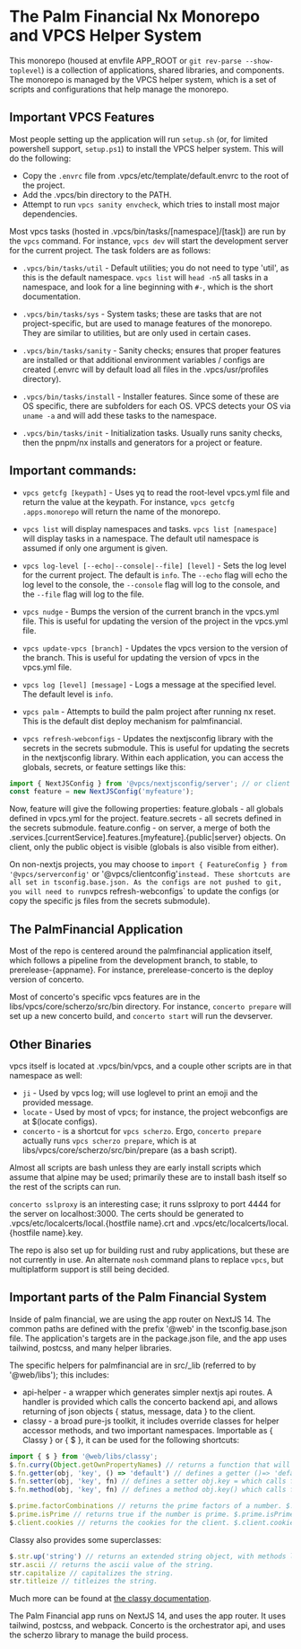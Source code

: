 # The Palm Financial Nx Monorepo and VPCS Helper System

This monorepo (housed at envfile APP_ROOT or `git rev-parse --show-toplevel`) is a collection of applications, shared libraries, and components. The monorepo is managed by the VPCS helper system, which is a set of scripts and configurations that help manage the monorepo.

## Important VPCS Features

Most people setting up the application will run `setup.sh` (or, for limited powershell support, `setup.ps1`) to install the VPCS helper system. This will do the following:

* Copy the `.envrc` file from .vpcs/etc/template/default.envrc to the root of the project.
* Add the .vpcs/bin directory to the PATH.
* Attempt to run `vpcs sanity envcheck`, which tries to install most major dependencies.

Most vpcs tasks (hosted in .vpcs/bin/tasks/[namespace]/[task]) are run by the `vpcs` command. For instance, `vpcs dev` will start the development server for the current project. The task folders are as follows:

* `.vpcs/bin/tasks/util`  - Default utilities; you do not need to type 'util', as this is the default namespace. `vpcs list` will `head -n5` all tasks in a namespace, and look for a line beginning with `#-`, which is the short documentation.

* `.vpcs/bin/tasks/sys` - System tasks; these are tasks that are not project-specific, but are used to manage features of the monorepo. They are similar to utilities, but are only used in certain cases.

* `.vpcs/bin/tasks/sanity` - Sanity checks; ensures that proper features are installed or that additional environment variables / configs are created (.envrc will by default load all files in the .vpcs/usr/profiles directory).

* `.vpcs/bin/tasks/install` - Installer features. Since some of these are OS specific, there are subfolders for each OS. VPCS detects your OS via `uname -a` and will add these tasks to the namespace.

* `.vpcs/bin/tasks/init` - Initialization tasks. Usually runs sanity checks, then the pnpm/nx installs and generators for a project or feature.

## Important commands:

* `vpcs getcfg [keypath]` - Uses yq to read the root-level vpcs.yml file and return the value at the keypath. For instance, `vpcs getcfg .apps.monorepo` will return the name of the monorepo.

* `vpcs list` will display namespaces and tasks. `vpcs list [namespace]` will display tasks in a namespace. The default util namespace is assumed if only one argument is given.

* `vpcs log-level [--echo|--console|--file] [level]` - Sets the log level for the current project. The default is `info`. The `--echo` flag will echo the log level to the console, the `--console` flag will log to the console, and the `--file` flag will log to the file.

* `vpcs nudge` - Bumps the version of the current branch in the vpcs.yml file. This is useful for updating the version of the project in the vpcs.yml file.

* `vpcs update-vpcs [branch]` - Updates the vpcs version to the version of the branch. This is useful for updating the version of vpcs in the vpcs.yml file.

* `vpcs log [level] [message]` - Logs a message at the specified level. The default level is `info`.

* `vpcs palm` - Attempts to build the palm project after running nx reset. This is the default dist deploy mechanism for palmfinancial.

* `vpcs refresh-webconfigs` - Updates the nextjsconfig library with the secrets in the secrets submodule. This is useful for updating the secrets in the nextjsconfig library.  Within each application, you can access the globals, secrets, or feature settings like this:

```javascript
import { NextJSConfig } from '@vpcs/nextjsconfig/server'; // or client
const feature = new NextJSConfig('myfeature');
```
Now, feature will give the following properties:
feature.globals - all globals defined in vpcs.yml for the project.
feature.secrets - all secrets defined in the secrets submodule.
feature.config - on server, a merge of both the .services.[currentService].features.[myfeature].{public|server} objects. On client, only the public object is visible (globals is also visible from either).

On non-nextjs projects, you may choose to `import { FeatureConfig } from '@vpcs/serverconfig'` or '@vpcs/clientconfig'` instead. These shortcuts are all set in tsconfig.base.json. As the configs are not pushed to git, you will need to run `vpcs refresh-webconfigs` to update the configs (or copy the specific js files from the secrets submodule).

## The PalmFinancial Application

Most of the repo is centered around the palmfinancial application itself, which follows a pipeline from
the development branch, to stable, to prerelease-{appname}. For instance, prerelease-concerto is the deploy version of concerto.

Most of concerto's specific vpcs features are in the libs/vpcs/core/scherzo/src/bin directory. For instance, `concerto prepare` will set up a new concerto build, and `concerto start` will run the devserver.

## Other Binaries

vpcs itself is located at .vpcs/bin/vpcs, and a couple other scripts are in that namespace as well:

* `ji` - Used by vpcs log; will use loglevel to print an emoji and the provided message.
* `locate` - Used by most of vpcs; for instance, the project webconfigs are at $(locate configs).
* `concerto` - is a shortcut for `vpcs scherzo`. Ergo, `concerto prepare` actually runs `vpcs scherzo prepare`, which is at libs/vpcs/core/scherzo/src/bin/prepare (as a bash script).

Almost all scripts are bash unless they are early install scripts which assume that alpine may be used;
primarily these are to install bash itself so the rest of the scripts can run.

`concerto sslproxy` is an interesting case; it runs sslproxy to port 4444 for the server on localhost:3000. The certs should be generated to .vpcs/etc/localcerts/local.{hostfile name}.crt and .vpcs/etc/localcerts/local.{hostfile name}.key.

The repo is also set up for building rust and ruby applications, but these are not currently in use. An
alternate `nosh` command plans to replace `vpcs`, but multiplatform support is still being decided.

## Important parts of the Palm Financial System

Inside of palm financial, we are using the app router on NextJS 14. The common paths are defined with the
prefix '@web' in the tsconfig.base.json file. The application's targets are in the package.json file, and the app uses tailwind, postcss, and many helper libraries.

The specific helpers for palmfinancial are in src/_lib (referred to by '@web/libs'); this includes:

* api-helper - a wrapper which generates simpler nextjs api routes. A handler is provided which calls the
concerto backend api, and allows returning of json objects { status, message, data } to the client.
* classy - a broad pure-js toolkit, it includes override classes for helper accessor methods, and two
important namespaces. Importable as { Classy } or { $ }, it can be used for the following shortcuts:

```javascript
import { $ } from '@web/libs/classy';
$.fn.curry(Object.getOwnPropertyNames) // returns a function that will return the keys of an object.
$.fn.getter(obj, 'key', () => 'default') // defines a getter ()=> 'default' at obj.key.
$.fn.setter(obj, 'key', fn) // defines a setter obj.key = which calls fn.
$.fn.method(obj, 'key', fn) // defines a method obj.key() which calls fn.

$.prime.factorCombinations // returns the prime factors of a number. $.prime.factorCombinations(12) => [2,2,3].
$.prime.isPrime // returns true if the number is prime. $.prime.isPrime(7) => true.
$.client.cookies // returns the cookies for the client. $.client.cookies => { cookie1: 'value1', cookie2: 'value2' }. Note this is an async getter.
```

Classy also provides some superclasses:

```javascript
$.str.up('string') // returns an extended string object, with methods like:
str.ascii // returns the ascii value of the string.
str.capitalize // capitalizes the string.
str.titleize // titleizes the string.
```

Much more can be found at [the classy documentation](project://apps/palmfinancial/src/_lib/README.md).

The Palm Financial app runs on NextJS 14, and uses the app router. It uses tailwind, postcss, and webpack.
Concerto is the orchestrator api, and uses the scherzo library to manage the build process.